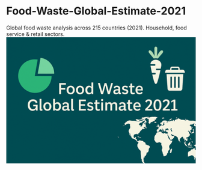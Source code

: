 # Food-Waste-Global-Estimate-2021
Global food waste analysis across 215 countries (2021). Household, food service &amp; retail sectors.
![Food Waste Global Estimate 2021](./Food-Waste-Global-Estimate-2021.png)
